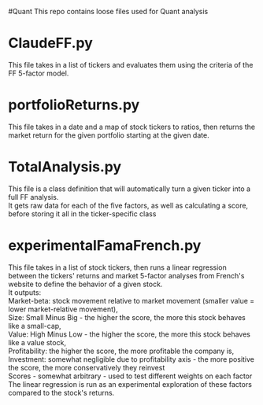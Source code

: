 #Quant
This repo contains loose files used for Quant analysis


<h1>ClaudeFF.py</h1>
This file takes in a list of tickers and evaluates them using the criteria of the FF 5-factor model.</br>


<h1>portfolioReturns.py</h1>
This file takes in a date and a map of stock tickers to ratios, then returns the market return for the given portfolio starting at the given date. </br>


<h1>TotalAnalysis.py</h1>
This file is a class definition that will automatically turn a given ticker into a full FF analysis. </br>
It gets raw data for each of the five factors, as well as calculating a score, before storing it all in the ticker-specific class</br>


<h1>experimentalFamaFrench.py</h1>
This file takes in a list of stock tickers, then runs a linear regression between the tickers' returns and market 5-factor analyses from French's website to define the behavior of a given stock. </br>
It outputs:</br>
Market-beta: stock movement relative to market movement (smaller value = lower market-relative movement),</br>
Size: Small Minus Big - the higher the score, the more this stock behaves like a small-cap, </br>
Value: High Minus Low - the higher the score, the more this stock behaves like a value stock, </br>
Profitability: the higher the score, the more profitable the company is, </br>
Investment: somewhat negligible due to profitability axis - the more positive the score, the more conservatively they reinvest </br>
Scores - somewhat arbitrary - used to test different weights on each factor </br>
The linear regression is run as an experimental exploration of these factors compared to the stock's returns. 